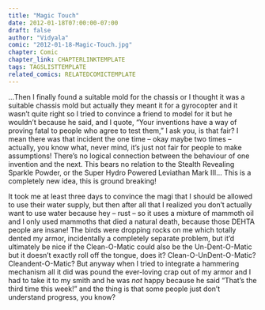 ```yaml
---
title: "Magic Touch"
date: 2012-01-18T07:00:00-07:00
draft: false
author: "Vidyala"
comic: "2012-01-18-Magic-Touch.jpg"
chapter: Comic
chapter_link: CHAPTERLINKTEMPLATE
tags: TAGSLISTTEMPLATE
related_comics: RELATEDCOMICTEMPLATE
---
```


…Then I finally found a suitable mold for the chassis or I thought it was a suitable chassis mold but actually they meant it for a gyrocopter and it wasn’t quite right so I tried to convince a friend to model for it but he wouldn’t because he said, and I quote, “Your inventions have a way of proving fatal to people who agree to test them,” I ask you, is that fair? I mean there was that incident the one time – okay maybe two times – actually, you know what, never mind, it’s just not fair for people to make assumptions! There’s no logical connection between the behaviour of one invention and the next. This bears no relation to the Stealth Revealing Sparkle Powder, or the Super Hydro Powered Leviathan Mark III… This is a completely new idea, this is ground breaking!


It took me at least three days to convince the magi that I should be allowed to use their water supply, but then after all that I realized you don’t actually want to use water because hey – rust – so it uses a mixture of mammoth oil and I only used mammoths that died a natural death, because those DEHTA people are insane! The birds were dropping rocks on me which totally dented my armor, incidentally a completely separate problem, but it’d ultimately be nice if the Clean-O-Matic could also be the Un-Dent-O-Matic but it doesn’t exactly roll off the tongue, does it? Clean-O-UnDent-O-Matic? Cleandent-O-Matic? But anyway when I tried to integrate a hammering mechanism all it did was pound the ever-loving crap out of my armor and I had to take it to my smith and he was *not* happy because he said “That’s the third time this week!” and the thing is that some people just don’t understand progress, you know?

